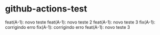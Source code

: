 # github-actions-test

feat(A-1): novo teste
feat(A-1): novo teste 2
feat(A-1): novo teste 3
fix(A-1): corrigindo erro
fix(A-1): corrigindo erro
feat(A-1): novo teste 3
